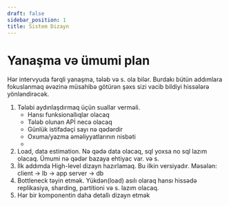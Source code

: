 ```yaml
---
draft: false
sidebar_position: 1
title: Sistem Dizayn
---
```


# Yanaşma və ümumi plan
Hər intervyuda fərqli yanaşma, tələb və s. ola bilər. Burdakı bütün addımlara fokuslanmaq əvəzinə müsahibə götürən şəxs sizi vacib bildiyi hissələrə yönləndirəcək.
1. Tələbi aydınlaşdırmaq üçün suallar verməli.
    - Hansı funksionallıqlar olacaq
    - Tələb olunan APİ necə olacaq
    - Günlük istifadəçi sayı nə qədərdir
    - Oxuma/yazma əməliyyatlarının nisbəti
    - 
2. Load, data estimation. Nə qədə data olacaq, sql yoxsa no sql lazım olacaq. Ümumi nə qədər bazaya ehtiyac var. və s.
3. İlk addımda High-level dizayn hazırlamaq. Bu ilkin versiyadır. Məsələn: client -> lb -> app server -> db
3. Bottleneck təyin etmək. Yükdən(load) asılı olaraq hansı hissədə replikasiya, sharding, partitioni və s. lazım olacaq.
4. Hər bir komponentin daha detallı dizayn etmək